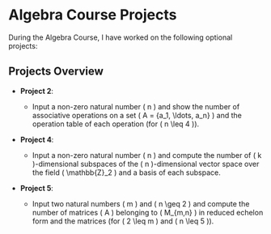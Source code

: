 # Algebra Course Projects

During the Algebra Course, I have worked on the following optional projects:

## Projects Overview

- **Project 2**: 
  - Input a non-zero natural number \( n \) and show the number of associative operations on a set \( A = \{a_1, \ldots, a_n\} \) and the operation table of each operation (for \( n \leq 4 \)).

- **Project 4**: 
  - Input a non-zero natural number \( n \) and compute the number of \( k \)-dimensional subspaces of the \( n \)-dimensional vector space over the field \( \mathbb{Z}_2 \) and a basis of each subspace.

- **Project 5**: 
  - Input two natural numbers \( m \) and \( n \geq 2 \) and compute the number of matrices \( A \) belonging to \( M_{m,n} \) in reduced echelon form and the matrices (for \( 2 \leq m \) and \( n \leq 5 \)).
